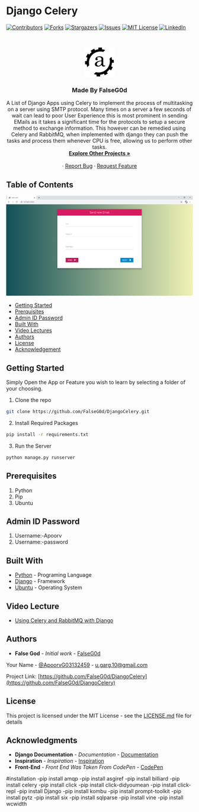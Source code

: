 # Django Celery
[![Contributors][contributors-shield]][contributors-url]
[![Forks][forks-shield]][forks-url]
[![Stargazers][stars-shield]][stars-url]
[![Issues][issues-shield]][issues-url]
[![MIT License][license-shield]][license-url]
[![LinkedIn][linkedin-shield]][linkedin-url]


<!-- PROJECT LOGO -->
<br />
<p align="center">
  <a href="http://apoorvgarg.herokuapp.com/">
    <img src="images/Logo.png" alt="Logo" width="80" height="80">
  </a>

  <h3 align="center">Made By FalseG0d</h3>

  <p align="center">
    A List of Django Apps using Celery to implement the process of multitasking on a server using SMTP protocol. Many times on a server a few seconds of wait can lead to poor User Experience this is most prominent in sending EMails as it takes a significant time for the protocols to setup a secure method to exchange information. This however can be remedied using Celery and RabbitMQ, when implemented with django they can push the tasks and process them whenever CPU is free, allowing us to perform other tasks.
    <br />
    <a href="https://github.com/FalseG0d?tab=repositories"><strong>Explore Other Projects »</strong></a>
    <br />
    <br />
    ·
    <a href="https://github.com/FalseG0d/DjangoCelery/issues">Report Bug</a>
    ·
    <a href="https://github.com/FalseG0d/DjangoCelery/issues">Request Feature</a>
  </p>
</p>


<!-- TABLE OF CONTENTS -->
## Table of Contents

![Product Name Screen Shot][product-screenshot]

* [Getting Started](#getting-started)
* [Prerquisites](#prerquisites)
* [Admin ID Password](#admin-id-password)
* [Built With](#built-with)
* [Video Lectures](#video-lectures)
* [Authors](#authors)
* [License](#license)
* [Acknowledgement](#acknowledgement)


## Getting Started

Simply Open the App or Feature you wish to learn by selecting a folder of your choosing.

1. Clone the repo

```sh
git clone https://github.com/FalseG0d/DjangoCelery.git
```

2. Install Required Packages

```sh
pip install -r requirements.txt
```

3. Run the Server

```sh
python manage.py runserver
```

## Prerequisites

1. Python
2. Pip
3. Ubuntu

## Admin ID Password

1. Username:-Apoorv
2. Username:-password

## Built With

* [Python](http://www.dropwizard.io/1.0.2/docs/) - Programing Language
* [Django](https://maven.apache.org/) - Framework
* [Ubuntu](https://ubuntu.com/) - Operating System

## Video Lecture

* [Using Celery and RabbitMQ with Django](https://youtu.be/MSAT96ZoXzg)

## Authors

* **False God** - *Initial work* - [FalseG0d](https://github.com/FalseG0d)

Your Name - [@ApoorvG03132459](https://twitter.com/ApoorvG03132459) - u.garg.10@gmail.com

Project Link: [https://github.com/FalseG0d/DjangoCelery](https://github.com/FalseG0d/DjangoCelery)

## License

This project is licensed under the MIT License - see the [LICENSE.md](LICENSE.md) file for details

## Acknowledgments

* **Django Documentation** - *Documentation* - [Documentation](https://github.com/FalseG0d)
* **Inspiration** - *Inspiration* - [Inspiration](https://www.youtube.com/channel/UCXDuUu3Mu9ktnfUWIbkEKgw)
* **Front-End** - *Front End Was Taken From CodePen* - [CodePen](https://codepen.io)


<!-- MARKDOWN LINKS & IMAGES -->
<!-- https://www.markdownguide.org/basic-syntax/#reference-style-links -->
[contributors-shield]: https://img.shields.io/github/contributors/FalseG0d/DjangoCelery.svg?style=flat-square
[contributors-url]: https://github.com/FalseG0d/DjangoCelery/graphs/contributors
[forks-shield]: https://img.shields.io/github/forks/FalseG0d/DjangoCelery.svg?style=flat-square
[forks-url]: https://github.com/FalseG0d/DjangoCelery/network/members
[stars-shield]: https://img.shields.io/github/stars/FalseG0d/DjangoCelery.svg?style=flat-square
[stars-url]: https://github.com/FalseG0d/DjangoCelery/stargazers
[issues-shield]: https://img.shields.io/github/issues/FalseG0d/DjangoCelery.svg?style=flat-square
[issues-url]: https://github.com/FalseG0d/DjangoCelery/issues
[license-shield]: https://img.shields.io/github/license/FalseG0d/DjangoCelery.svg?style=flat-square
[license-url]: https://github.com/FalseG0d/DjangoCelery/blob/master/LICENSE.txt
[linkedin-shield]: https://img.shields.io/badge/-LinkedIn-black.svg?style=flat-square&logo=linkedin&colorB=555
[linkedin-url]: https://www.linkedin.com/in/apoorv-garg-137137171/
[product-screenshot]: images/celery.png




#installation
-pip install amqp
-pip install asgiref
-pip install billiard
-pip install celery
-pip install click
-pip install click-didyoumean
-pip install click-repl
-pip install Django
-pip install kombu
-pip install prompt-toolkit
-pip install pytz
-pip install six
-pip install sqlparse
-pip install vine
-pip install wcwidth